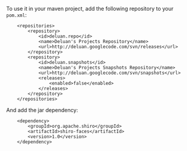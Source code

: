 
To use it in your maven project, add the following repository to your `pom.xml`:

        <repositories>
            <repository>
                <id>deluan.repo</id>
                <name>Deluan's Projects Repository</name>
                <url>http://deluan.googlecode.com/svn/releases</url>
            </repository>
            <repository>
                <id>deluan.snapshots</id>
                <name>Deluan's Projects Snapshots Repository</name>
                <url>http://deluan.googlecode.com/svn/snapshots</url>
                <releases>
                    <enabled>false</enabled>
                </releases>
            </repository>
        </repositories>

And add the jar dependency:

        <dependency>
            <groupId>org.apache.shiro</groupId>
            <artifactId>shiro-faces</artifactId>
            <version>1.0</version>
        </dependency>

